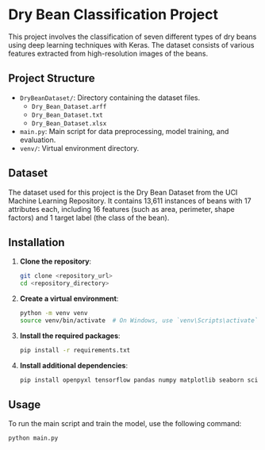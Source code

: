 # Dry Bean Classification Project

This project involves the classification of seven different types of dry beans using deep learning techniques with Keras. The dataset consists of various features extracted from high-resolution images of the beans.

## Project Structure

- `DryBeanDataset/`: Directory containing the dataset files.
  - `Dry_Bean_Dataset.arff`
  - `Dry_Bean_Dataset.txt`
  - `Dry_Bean_Dataset.xlsx`
- `main.py`: Main script for data preprocessing, model training, and evaluation.
- `venv/`: Virtual environment directory.

## Dataset

The dataset used for this project is the Dry Bean Dataset from the UCI Machine Learning Repository. It contains 13,611 instances of beans with 17 attributes each, including 16 features (such as area, perimeter, shape factors) and 1 target label (the class of the bean).

## Installation

1. **Clone the repository**:
    ```bash
    git clone <repository_url>
    cd <repository_directory>
    ```

2. **Create a virtual environment**:
    ```bash
    python -m venv venv
    source venv/bin/activate  # On Windows, use `venv\Scripts\activate`
    ```

3. **Install the required packages**:
    ```bash
    pip install -r requirements.txt
    ```

4. **Install additional dependencies**:
    ```bash
    pip install openpyxl tensorflow pandas numpy matplotlib seaborn scikit-learn
    ```

## Usage

To run the main script and train the model, use the following command:

```bash
python main.py
